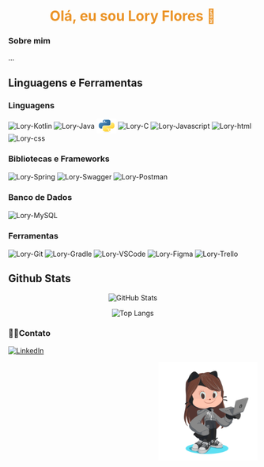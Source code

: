 <h1 align="center" style="color: #EB9326"> Olá, eu sou Lory Flores 👋 </h1>

</div>
<h3 align="left"> Sobre mim </h3> 

<div align="left">

<p>...</p>
</div>

<h2 align="left"> Linguagens e Ferramentas </h2>

</div>

<h3> Linguagens </h3>

<div>

  <img align="center" alt="Lory-Kotlin" height="30" width="40" src="https://cdn.jsdelivr.net/gh/devicons/devicon@latest/icons/kotlin/kotlin-original.svg" />
  <img align="center" alt="Lory-Java" height="30" width="40" src="https://cdn.jsdelivr.net/gh/devicons/devicon@latest/icons/java/java-original.svg" />
  <img align="center" alt="Lory-Python" height="30" width="40" src="https://raw.githubusercontent.com/devicons/devicon/master/icons/python/python-original.svg">
  <img align="center" alt="Lory-C" height="30" width="40" src="https://cdn.jsdelivr.net/gh/devicons/devicon/icons/c/c-original.svg">
  <img align="center" alt="Lory-Javascript" height="30" width="40" src="https://cdn.jsdelivr.net/gh/devicons/devicon/icons/javascript/javascript-original.svg" />
  <img align="center" alt="Lory-html" height="30" width="40" src="https://cdn.jsdelivr.net/gh/devicons/devicon/icons/html5/html5-original.svg"/>
  <img align="center" alt="Lory-css" height="30" width="40" src="https://cdn.jsdelivr.net/gh/devicons/devicon/icons/css3/css3-original.svg"/>

<!--![Kotlin](https://img.shields.io/badge/Kotlin-0095D5?&style=for-the-badge&logo=kotlin&logoColor=white)
![Java](https://img.shields.io/badge/java-%23ED8B00.svg?style=for-the-badge&logo=openjdk&logoColor=white)
![Python](https://img.shields.io/badge/python-3670A0?style=for-the-badge&logo=python&logoColor=ffdd54)
![C](https://img.shields.io/badge/C-00599C?style=for-the-badge&logo=c&logoColor=white)
![JavaScript](https://img.shields.io/badge/JavaScript-F7DF1E?style=for-the-badge&logo=javascript&logoColor=black)
![HTML5](https://img.shields.io/badge/HTML5-E34F26?style=for-the-badge&logo=html5&logoColor=white)
![CSS3](https://img.shields.io/badge/CSS3-1572B6?style=for-the-badge&logo=css3&logoColor=white) -->
</div>

<h3> Bibliotecas e Frameworks </h3>

<div>

  <img align="center" alt="Lory-Spring" height="30" width="40" src="https://cdn.jsdelivr.net/gh/devicons/devicon@latest/icons/spring/spring-original-wordmark.svg" />
  <img align="center" alt="Lory-Swagger" height="30" width="40"  src="https://cdn.jsdelivr.net/gh/devicons/devicon@latest/icons/swagger/swagger-original-wordmark.svg" />
  <img align="center" alt="Lory-Postman" height="30" width="40" src="https://cdn.jsdelivr.net/gh/devicons/devicon@latest/icons/postman/postman-original-wordmark.svg" />
          
<!--![Spring](https://img.shields.io/badge/spring-%236DB33F.svg?style=for-the-badge&logo=spring&logoColor=white)  -->
</div>

<h3> Banco de Dados </h3>

<div>
  <img align="center" alt="Lory-MySQL" height="30" width="40" src="https://cdn.jsdelivr.net/gh/devicons/devicon@latest/icons/mysql/mysql-original-wordmark.svg" />
  <!--   <img align="center" alt="Lory-Docker" height="30" width="40" src="https://cdn.jsdelivr.net/gh/devicons/devicon/icons/docker/docker-original.svg" /> -->
          
<!--![MySQL](https://img.shields.io/badge/MySQL-00000F?style=for-the-badge&logo=mysql&logoColor=white) -->
</div>

<h3> Ferramentas </h3>

<div>

  <img align="center" alt="Lory-Git" height="30" width="40" src="https://cdn.jsdelivr.net/gh/devicons/devicon@latest/icons/git/git-original.svg" />
  <img align="center" alt="Lory-Gradle" height="30" width="40" src="https://cdn.jsdelivr.net/gh/devicons/devicon@latest/icons/gradle/gradle-original-wordmark.svg" />  
  <img align="center" alt="Lory-VSCode" height="30" width="40" src="https://cdn.jsdelivr.net/gh/devicons/devicon/icons/vscode/vscode-original.svg" />
  <img align="center" alt="Lory-Figma" height="30" width="40" src="https://cdn.jsdelivr.net/gh/devicons/devicon/icons/figma/figma-original.svg" />
  <img align="center" alt="Lory-Trello" height="30" width="40" src="https://cdn.jsdelivr.net/gh/devicons/devicon/icons/trello/trello-plain.svg" />

<!--![Git](https://img.shields.io/badge/GIT-E44C30?style=for-the-badge&logo=git&logoColor=white)
![Figma](https://img.shields.io/badge/Figma-696969?style=for-the-badge&logo=figma&logoColor=figma)
![Vscode](https://img.shields.io/badge/Vscode-007ACC?style=for-the-badge&logo=visual-studio-code&logoColor=white)
![Postman](https://img.shields.io/badge/Postman-FF6C37.svg?style=for-the-badge&logo=Postman&logoColor=white) -->
</div>

<h2 align="left"> Github Stats </h2>

<div align="center">

![GitHub Stats](https://github-readme-stats.vercel.app/api?username=LoryAF&theme=transparent&bg_color=000&border_color=30A3DC&show_icons=true&icon_color=30A3DC&title_color=30A3DC&text_color=FFF)

![Top Langs](https://github-readme-stats-git-masterrstaa-rickstaa.vercel.app/api/top-langs/?username=LoryAF&bg_color=000&border_color=30A3DC&title_color=30A3DC&text_color=FFF)

</div>

<h3 align="left">👩‍💻Contato </h3>

[![LinkedIn](https://img.shields.io/badge/LinkedIn-0077B5?style=for-the-badge&logo=linkedin&logoColor=white)](https://www.linkedin.com/in/loryflores/)

<img align="right" height="200" src="octocat.png"/>
